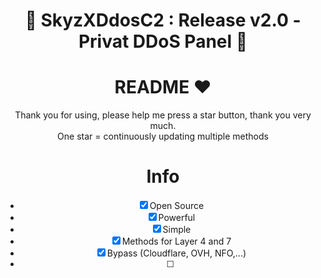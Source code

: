 <div align=center>
 
# 🚀 SkyzXDdosC2 : Release v2.0 - Privat DDoS Panel 🚀

# README ♥️
Thank you for using, please help me press a star button, thank you very much.<br>
One star = continuously updating multiple methods

# Info
- [x] Open Source
- [x] Powerful
- [x] Simple
- [x] Methods for Layer 4 and 7
- [x] Bypass (Cloudflare, OVH, NFO,...)
- [ ] 
